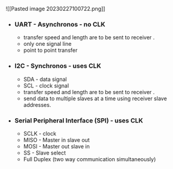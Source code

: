 ![[Pasted image 20230227100722.png]]


- ### UART - Asynchronos - no CLK
	- transfer speed and length are to be sent to receiver .
	- only one signal line
	- point to point transfer

- ### I2C - Synchronos - uses CLK
	- SDA - data signal 
	- SCL - clock signal
	- transfer speed and length are to be sent to receiver .
	- send data to multiple slaves at a time using receiver slave addresses.
- ### Serial Peripheral Interface (SPI) - uses CLK
	- SCLK - clock
	- MISO - Master in slave out
	- MOSI - Master out slave in 
	- SS - Slave select
	- Full Duplex (two way communication simultaneously)
